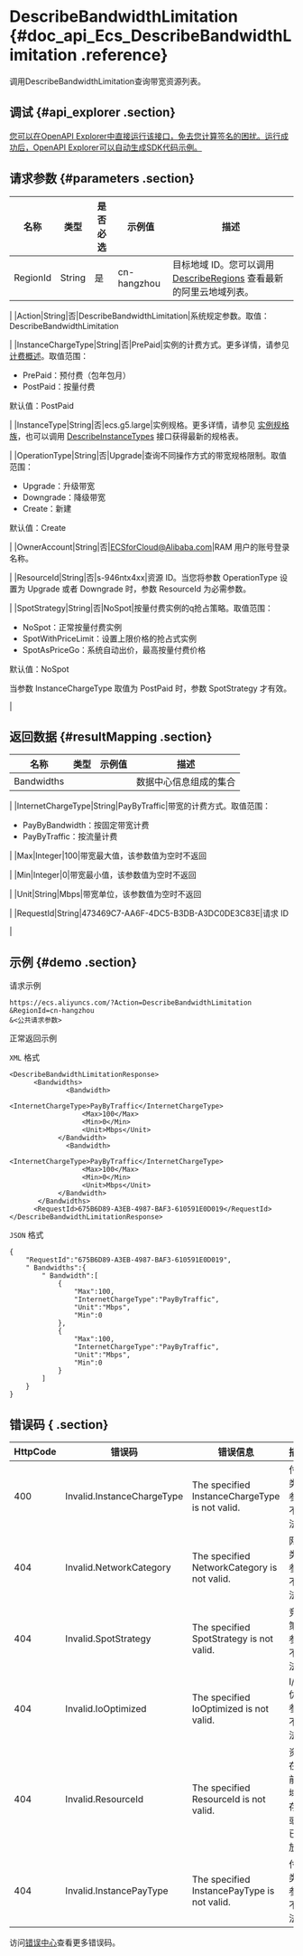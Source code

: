 # DescribeBandwidthLimitation {#doc_api_Ecs_DescribeBandwidthLimitation .reference}

调用DescribeBandwidthLimitation查询带宽资源列表。

## 调试 {#api_explorer .section}

[您可以在OpenAPI Explorer中直接运行该接口，免去您计算签名的困扰。运行成功后，OpenAPI Explorer可以自动生成SDK代码示例。](https://api.aliyun.com/#product=Ecs&api=DescribeBandwidthLimitation&type=RPC&version=2014-05-26)

## 请求参数 {#parameters .section}

|名称|类型|是否必选|示例值|描述|
|--|--|----|---|--|
|RegionId|String|是|cn-hangzhou|目标地域 ID。您可以调用 [DescribeRegions](~~25609~~) 查看最新的阿里云地域列表。

 |
|Action|String|否|DescribeBandwidthLimitation|系统规定参数。取值：DescribeBandwidthLimitation

 |
|InstanceChargeType|String|否|PrePaid|实例的计费方式。更多详情，请参见 [计费概述](~~25398~~)。取值范围：

 -   PrePaid：预付费（包年包月）
-   PostPaid：按量付费

 默认值：PostPaid

 |
|InstanceType|String|否|ecs.g5.large|实例规格。更多详情，请参见 [实例规格族](~~25378~~)，也可以调用 [DescribeInstanceTypes](~~25620~~) 接口获得最新的规格表。

 |
|OperationType|String|否|Upgrade|查询不同操作方式的带宽规格限制。取值范围：

 -   Upgrade：升级带宽
-   Downgrade：降级带宽
-   Create：新建

 默认值：Create

 |
|OwnerAccount|String|否|ECSforCloud@Alibaba.com|RAM 用户的账号登录名称。

 |
|ResourceId|String|否|s-946ntx4xx|资源 ID。当您将参数 OperationType 设置为 Upgrade 或者 Downgrade 时，参数 ResourceId 为必需参数。

 |
|SpotStrategy|String|否|NoSpot|按量付费实例的q抢占策略。取值范围：

 -   NoSpot：正常按量付费实例
-   SpotWithPriceLimit：设置上限价格的抢占式实例
-   SpotAsPriceGo：系统自动出价，最高按量付费价格

 默认值：NoSpot

 当参数 InstanceChargeType 取值为 PostPaid 时，参数 SpotStrategy 才有效。

 |

## 返回数据 {#resultMapping .section}

|名称|类型|示例值|描述|
|--|--|---|--|
|Bandwidths| | |数据中心信息组成的集合

 |
|InternetChargeType|String|PayByTraffic|带宽的计费方式。取值范围：

 -   PayByBandwidth：按固定带宽计费
-   PayByTraffic：按流量计费

 |
|Max|Integer|100|带宽最大值，该参数值为空时不返回

 |
|Min|Integer|0|带宽最小值，该参数值为空时不返回

 |
|Unit|String|Mbps|带宽单位，该参数值为空时不返回

 |
|RequestId|String|473469C7-AA6F-4DC5-B3DB-A3DC0DE3C83E|请求 ID

 |

## 示例 {#demo .section}

请求示例

``` {#request_demo}
https://ecs.aliyuncs.com/?Action=DescribeBandwidthLimitation
&RegionId=cn-hangzhou
&<公共请求参数>
```

正常返回示例

`XML` 格式

``` {#xml_return_success_demo}
<DescribeBandwidthLimitationResponse>
      <Bandwidths>
              <Bandwidth>
                  <InternetChargeType>PayByTraffic</InternetChargeType>
                  <Max>100</Max>
                  <Min>0</Min>
                  <Unit>Mbps</Unit>
            </Bandwidth>
              <Bandwidth>
                  <InternetChargeType>PayByTraffic</InternetChargeType>
                  <Max>100</Max>
                  <Min>0</Min>
                  <Unit>Mbps</Unit>
            </Bandwidth>
       </Bandwidths>
      <RequestId>675B6D89-A3EB-4987-BAF3-610591E0D019</RequestId>
</DescribeBandwidthLimitationResponse>
```

`JSON` 格式

``` {#json_return_success_demo}
{
	"RequestId":"675B6D89-A3EB-4987-BAF3-610591E0D019",
	" Bandwidths":{
		" Bandwidth":[
			{
				"Max":100,
				"InternetChargeType":"PayByTraffic",
				"Unit":"Mbps",
				"Min":0
			},
			{
				"Max":100,
				"InternetChargeType":"PayByTraffic",
				"Unit":"Mbps",
				"Min":0
			}
		]
	}
}
```

## 错误码 { .section}

|HttpCode|错误码|错误信息|描述|
|--------|---|----|--|
|400|Invalid.InstanceChargeType|The specified InstanceChargeType is not valid.|付费类型参数不合法。|
|404|Invalid.NetworkCategory|The specified NetworkCategory is not valid.|网络类型参数不合法。|
|404|Invalid.SpotStrategy|The specified SpotStrategy is not valid.|竞价策略参数不合法。|
|404|Invalid.IoOptimized|The specified IoOptimized is not valid.|I/O优化参数不合法。|
|404|Invalid.ResourceId|The specified ResourceId is not valid.|资源在当前地域不存在或者已释放。|
|404|Invalid.InstancePayType|The specified InstancePayType is not valid.|付费类型参数不合法。|

访问[错误中心](https://error-center.aliyun.com/status/product/Ecs)查看更多错误码。

